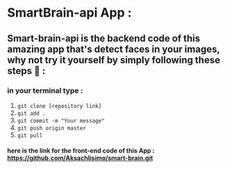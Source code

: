 # SmartBrain-api App :
## Smart-brain-api is the backend code of this amazing app that's detect faces in your images, why not try it yourself by simply following these steps 🤩 :

### in your terminal type :
1. `git clone [repository link]`
2. `git add .`
3. `git commit -m "Your message"`
4. `git push origin master `
5. `git pull` 


#### here is the link for the front-end code of this App : https://github.com/Aksachlisimo/smart-brain.git

